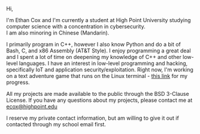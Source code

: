 Hi,

I'm Ethan Cox and I'm currently a student at High Point University studying computer science with a concentration in cybersecurity. <br />I am also minoring in Chinese (Mandarin).

I primarily program in C++, however I also know Python and do a bit of Bash, C, and x86 Assembly (AT&T Style). I enjoy programming a great deal and I spent a lot of time on
deepening my knowledge of C++ and other low-level languages. I have an interest in low-level programming and hacking, specifically IoT and application security/exploitation.
Right now, I'm working on a text adventure game that runs on the Linux terminal - [this link](https://github.com/EthanC2/CPP-Text-Adventure-Game) for my progress.

All my projects are made available to the public through the BSD 3-Clause License. 
If you have any questions about my projects, please contact me at ecox@highpoint.edu

I reserve my private contact information, but am willing to give it out if contacted through my school email first. 
